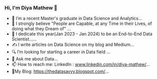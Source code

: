 ### Hi, I'm Diya Mathew 👋

- 🔭 I’m a recent Master's graduate in Data Science and Analytics...
- 🌱 I strongly believe "People are Capable, at any Time in their Lives, of doing what they Dream of" ...
- 🌱 I dedicate this year(Jan 2023 - Jan 2024) to be an End-to-End Data Scientist......
- ✍️ I write articles on Data Science on my blog and Medium...
- :mag: I’m looking for starting a career in Data field ...
- 💬 Ask me about Data...
- 📫 How to reach me: LinkedIn : www.linkedin.com/in/diya-mathew/...
- :pencil:My Blog: https://thedatasavvy.blogspot.com/...
<!--
**DiyaMatthew/DiyaMatthew** is a ✨ _special_ ✨ repository because its `README.md` (this file) appears on your GitHub profile.

Here are some ideas to get you started:

- 🔭 I’m currently doing Advanced MSc in Dta Science and Analytics...
- 🌱 I’m strongly believe "Learn continually — there’s always one more thing to learn" ...
- 👯 ✍️:pencil: I write articles of Data Science on my blog and Medium...
- 🤔 I’m looking for starting a career in Data field ...
- 💬 Ask me about ...
- 📫 How to reach me: LinkedIn : www.linkedin.com/in/diya-mathew/...
- 😄 My Blog: https://thedatasavvy.blogspot.com/...
- ⚡ Fun fact: ...
-->

